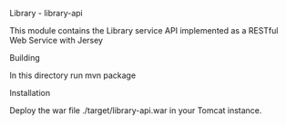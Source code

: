 Library - library-api

This module contains the Library service API implemented as a RESTful Web Service with Jersey

Building

In this directory run mvn package

Installation

Deploy the war file ./target/library-api.war in your Tomcat instance.